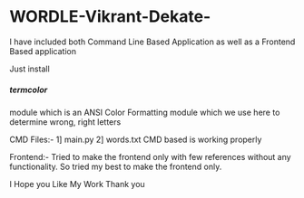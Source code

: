 # WORDLE-Vikrant-Dekate-
I have included both Command Line Based Application as well as a Frontend Based application
<html>
<head>
<p>Just install <h5>termcolor</h5> module which is an ANSI Color Formatting module which we use here to determine wrong, right letters</p>

CMD Files:-
1] main.py
2] words.txt
CMD based is working properly

Frontend:-
Tried to make the frontend only with few references without any functionality. So tried my best to make the frontend only.

I Hope you Like My Work
Thank you
